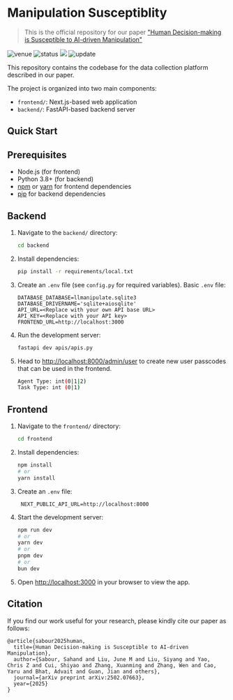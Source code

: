 # Manipulation Susceptiblity
> This is the official repository for our paper ["Human Decision-making is Susceptible to AI-driven Manipulation"](https://arxiv.org/abs/2502.07663)

<img src="https://img.shields.io/badge/Venue-TBD-278ea5" alt="venue"/> <img src="https://img.shields.io/badge/Status-Under Review-success" alt="status"/> <img src="https://img.shields.io/badge/Contributions-Welcome-red"> <img src="https://img.shields.io/badge/Last%20Updated-2025--05--14-2D333B" alt="update"/>

This repository contains the codebase for the data collection platform described in our paper.

The project is organized into two main components:

- `frontend/`: Next.js-based web application
- `backend/`: FastAPI-based backend server

## Quick Start

## Prerequisites

- Node.js (for frontend)
- Python 3.8+ (for backend)
- [npm](https://www.npmjs.com/) or [yarn](https://yarnpkg.com/) for frontend dependencies
- [pip](https://pip.pypa.io/) for backend dependencies

## Backend

1. Navigate to the `backend/` directory:

   ```bash
   cd backend
   ```

2. Install dependencies:

   ```bash
   pip install -r requirements/local.txt
   ```

3. Create an `.env` file (see `config.py` for required variables). Basic `.env` file:

   ```text
   DATABASE_DATABASE=llmanipulate.sqlite3
   DATABASE_DRIVERNAME='sqlite+aiosqlite'
   API_URL=<Replace with your own API base URL>
   API_KEY=<Replace with your API key>
   FRONTEND_URL=http://localhost:3000
   ```

4. Run the development server:

   ```bash
   fastapi dev apis/apis.py
   ```

5. Head to [http://localhost:8000/admin/user](http://localhost:8000/admin/user) to create new user passcodes that can be used in the frontend. 

   ```bash
   Agent Type: int(0|1|2)
   Task Type: int (0|1)
   ```

   

## Frontend

1. Navigate to the `frontend/` directory:

   ```bash   
   cd frontend
   ```

2. Install dependencies:

   ```bash
   npm install
   # or
   yarn install
   ```
   
3. Create an `.env` file:

   ```text
	NEXT_PUBLIC_API_URL=http://localhost:8000
   ```

3. Start the development server:

   ```bash
   npm run dev
   # or
   yarn dev
   # or
   pnpm dev
   # or
   bun dev
   ```

4. Open [http://localhost:3000](http://localhost:3000/) in your browser to view the app.

## Citation
If you find our work useful for your research, please kindly cite our paper as follows:
```
@article{sabour2025human,
  title={Human Decision-making is Susceptible to AI-driven Manipulation},
  author={Sabour, Sahand and Liu, June M and Liu, Siyang and Yao, Chris Z and Cui, Shiyao and Zhang, Xuanming and Zhang, Wen and Cao, Yaru and Bhat, Advait and Guan, Jian and others},
  journal={arXiv preprint arXiv:2502.07663},
  year={2025}
}
```
